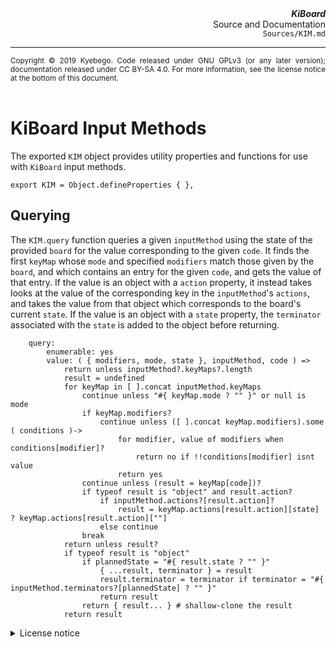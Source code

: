 <header>
	<div align="right">
		<b><cite>KiBoard</cite></b><br />
		Source and Documentation<br />
		<code>Sources/KIM.md</code>
	</div>
	<hr />
	<div align="justify">
		<small>
			Copyright © 2019 Kyebego.
			Code released under GNU GPLv3 (or any later version); documentation released under CC BY-SA 4.0.
			For more information, see the license notice at the bottom of this document.
		</small>
	</div>
</header>

# KiBoard Input Methods

The exported `KIM` object provides utility properties and functions for use with `KiBoard` input methods.

	export KIM = Object.defineProperties { },

## Querying

The `KIM.query` function queries a given `inputMethod` using the state of the provided `board` for the value corresponding to the given `code`.
It finds the first `keyMap` whose `mode` and specified `modifiers` match those given by the `board`, and which contains an entry for the given `code`, and gets the value of that entry.
If the value is an object with a `action` property, it instead takes looks at the value of the corresponding key in the `inputMethod`'s `actions`, and takes the value from that object which corresponds to the board's current `state`.
If the value is an object with a `state` property, the `terminator` associated with the `state` is added to the object before returning.

		query:
			enumerable: yes
			value: ( { modifiers, mode, state }, inputMethod, code ) =>
				return unless inputMethod?.keyMaps?.length
				result = undefined
				for keyMap in [ ].concat inputMethod.keyMaps
					continue unless "#{ keyMap.mode ? "" }" or null is mode
					if keyMap.modifiers?
						continue unless ([ ].concat keyMap.modifiers).some ( conditions )->
							for modifier, value of modifiers when conditions[modifier]?
								return no if !!conditions[modifier] isnt value
							return yes
					continue unless (result = keyMap[code])?
					if typeof result is "object" and result.action?
						if inputMethod.actions?[result.action]?
							result = keyMap.actions[result.action][state] ? keyMap.actions[result.action][""]
						else continue
					break
				return unless result?
				if typeof result is "object"
					if plannedState = "#{ result.state ? "" }"
						{ ...result, terminator } = result
						result.terminator = terminator if terminator = "#{ inputMethod.terminators?[plannedState] ? "" }"
						return result
					return { result... } # shallow-clone the result
				return result

<footer>
	<details>
		<summary>License notice</summary>
		<p>
			This program is free software: you can redistribute it and/or modify it under the terms of the GNU General Public License as published by the Free Software Foundation, either version 3 of the License, or (at your option) any later version.
			Similarly, you can redistribute and/or modify the documentation sections of this document under the terms of the Creative Commons Attribution-ShareAlike 4.0 International License.
		</p>
		<p>
			This program is distributed in the hope that it will be useful, but WITHOUT ANY WARRANTY; without even the implied warranty of MERCHANTABILITY or FITNESS FOR A PARTICULAR PURPOSE.
			See the GNU General Public License for more details.
		</p>
		<p>
			You should have received copies of the GNU General Public License and the Creative Commons Attribution-ShareAlike 4.0 International License along with this source.
			If not, see https://www.gnu.org/licenses/ and https://creativecommons.org/licenses/by-sa/4.0/.
		</p>
	</details>
</footer>
